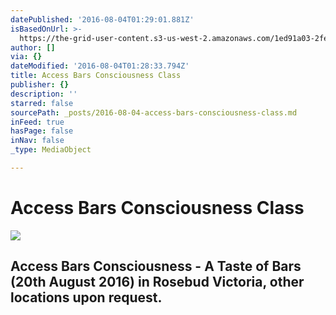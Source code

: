 ```yaml
---
datePublished: '2016-08-04T01:29:01.881Z'
isBasedOnUrl: >-
  https://the-grid-user-content.s3-us-west-2.amazonaws.com/1ed91a03-2fe1-4f4c-949e-f74bdbe221dc.jpg
author: []
via: {}
dateModified: '2016-08-04T01:28:33.794Z'
title: Access Bars Consciousness Class
publisher: {}
description: ''
starred: false
sourcePath: _posts/2016-08-04-access-bars-consciousness-class.md
inFeed: true
hasPage: false
inNav: false
_type: MediaObject

---
```

# Access Bars Consciousness Class
![](https://the-grid-user-content.s3-us-west-2.amazonaws.com/1ed91a03-2fe1-4f4c-949e-f74bdbe221dc.jpg)

## Access Bars Consciousness - A Taste of Bars (20th August 2016) in Rosebud Victoria, other locations upon request.